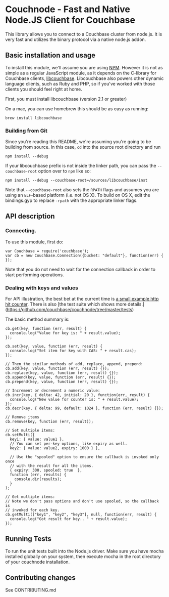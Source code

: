 # Couchnode - Fast and Native Node.JS Client for Couchbase


This library allows you to connect to a Couchbase cluster from node.js.
It is very fast and utilizes the binary protocol via a native node.js
addon.

## Basic installation and usage

To install this module, we'll assume you are using
[NPM](https://npmjs.org).  However it is not as simple as a regular
JavaScript module, as it depends on the C-library for Couchbase
clients, [libcouchbase](https://github.com/couchbase/libcouchbase).
Libcouchbase also powers other dynamic language clients, such as Ruby
and PHP, so if you've worked with those clients you should feel right
at home.

First, you must install libcouchbase (version 2.1 or greater)

On a mac, you can use homebrew this should be as easy as running:

    brew install libcouchbase


### Building from Git
Since you're reading this README, we're assuming you're going to be building
from source. In this case, `cd` into the source root directory and run

    npm install --debug

If your libcouchbase prefix is not inside the linker path, you can pass the
`--couchbase-root` option over to `npm` like so:

    npm install --debug --couchbase-root=/sources/libcouchbase/inst

Note that `--couchbase-root` also sets the `RPATH` flags and assumes you are
using an `ELF`-based platform (i.e. not OS X). To build on OS X, edit the
bindings.gyp to replace `-rpath` with the appropriate linker flags.


## API description

### Connecting.

To use this module, first do:

    var Couchbase = require('couchbase');
    var cb = new Couchbase.Connection({bucket: "default"}, function(err) { });

Note that you do not need to wait for the connection callback in order to start
performing operations.

### Dealing with keys and values

For API illustration, the best bet at the current time is [a small
example http hit
counter](https://github.com/couchbase/couchnode/tree/master/example.js). There
is also [the test suite which shows more details.]
(https://github.com/couchbase/couchnode/tree/master/tests)

The basic method summary is:

    cb.get(key, function (err, result) {
      console.log("Value for key is: " + result.value);
    });

    cb.set(key, value, function (err, result) {
      console.log("Set item for key with CAS: " + result.cas);
    });

    // Then the similar methods of add, replace, append, prepend:
    cb.add(key, value, function (err, result) {});
    cb.replace(key, value, function (err, result) {});
    cb.append(key, value, function (err, result) {});
    cb.prepend(key, value, function (err, result) {});

    // Increment or decrement a numeric value:
    cb.incr(key, { delta: 42, initial: 20 }, function(err, result) {
      console.log("New value for counter is: " + result.value);
    });
    cb.decr(key, { delta: 99, default: 1024 }, function (err, result) {});

    // Remove items
    cb.remove(key, function (err, result));

    // Set multiple items:
    cb.setMulti({
      key1: { value: value1 },
      // You can set per-key options, like expiry as well.
      key2: { value: value2, expiry: 1000 } },

      // Use the "spooled" option to ensure the callback is invoked only once
      // with the result for all the items.
      { expiry: 300, spooled: true  },
      function (err, results) {
        console.dir(results);
      }
    );

    // Get multiple items:
    // Note we don't pass options and don't use spooled, so the callback is
    // invoked for each key.
    cb.getMulti(["key1", "key2", "key3"], null, function(err, result) {
      console.log("Got result for key.. " + result.value);
    });

## Running Tests

To run the unit tests built into the Node.js driver.  Make sure you have
mocha installed globally on your system, then execute mocha in the root
directory of your couchnode installation.

## Contributing changes

See CONTRIBUTING.md